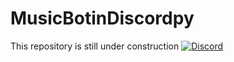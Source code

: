 # MusicBotinDiscordpy
This repository is still under construction
[![Discord](https://discordapp.com/api/guilds/735831202799419454/widget.png?style=shield)](https://discord.gg/dVNfdXe)
